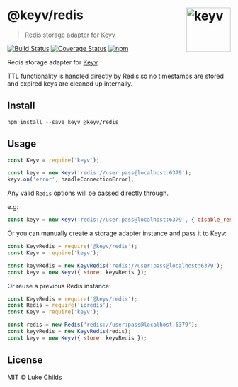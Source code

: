 # @keyv/redis [<img width="100" align="right" src="https://raw.githubusercontent.com/keyvjs/keyv/master/media/logo.svg?sanitize=tru" alt="keyv">](https://github.com/keyvjs/keyv)

> Redis storage adapter for Keyv

[![Build Status](https://travis-ci.org/keyvjs/keyv-redis.svg?branch=master)](https://travis-ci.org/keyvjs/keyv-redis)
[![Coverage Status](https://coveralls.io/repos/github/keyvjs/keyv-redis/badge.svg?branch=master)](https://coveralls.io/github/keyvjs/keyv-redis?branch=master)
[![npm](https://img.shields.io/npm/v/@keyv/redis.svg)](https://www.npmjs.com/package/@keyv/redis)

Redis storage adapter for [Keyv](https://github.com/keyvjs/keyv).

TTL functionality is handled directly by Redis so no timestamps are stored and expired keys are cleaned up internally.

## Install

```shell
npm install --save keyv @keyv/redis
```

## Usage

```js
const Keyv = require('keyv');

const keyv = new Keyv('redis://user:pass@localhost:6379');
keyv.on('error', handleConnectionError);
```

Any valid [`Redis`](https://github.com/luin/ioredis#connect-to-redis) options will be passed directly through.

e.g:

```js
const keyv = new Keyv('redis://user:pass@localhost:6379', { disable_resubscribing: true });
```

Or you can manually create a storage adapter instance and pass it to Keyv:

```js
const KeyvRedis = require('@keyv/redis');
const Keyv = require('keyv');

const keyvRedis = new KeyvRedis('redis://user:pass@localhost:6379');
const keyv = new Keyv({ store: keyvRedis });
```

Or reuse a previous Redis instance:

```js
const KeyvRedis = require('@keyv/redis');
const Redis = require('ioredis');
const Keyv = require('keyv');

const redis = new Redis('redis://user:pass@localhost:6379');
const keyvRedis = new KeyvRedis(redis);
const keyv = new Keyv({ store: keyvRedis });
```

## License

MIT © Luke Childs
